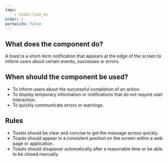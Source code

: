 ```yaml
---
tags: 
    - toast-lyne_en
order: 1
permalink: false
---
```


## What does the component do?
A toast is a short-term notification that appears at the edge of the screen to inform users about certain events, successes or errors.

## When should the component be used?
* To inform users about the successful completion of an action.
* To display temporary information or notifications that do not require user interaction.
* To quickly communicate errors or warnings.

## Rules
* Toasts should be clear and concise to get the message across quickly.
* Toasts should appear in a consistent position on the screen within a web page or application.
* Toasts should disappear automatically after a reasonable time or be able to be closed manually.
